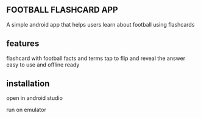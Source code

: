 
## FOOTBALL FLASHCARD APP

A simple android app that helps users learn about football using flashcards

## features
flashcard with football facts and terms
tap to flip and reveal the answer
easy to use and offline ready

## installation

open in android studio

run on emulator 

